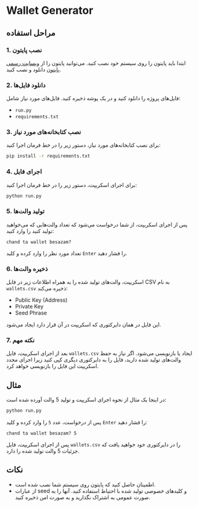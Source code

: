 # Wallet Generator

## مراحل استفاده

### 1. نصب پایتون

ابتدا باید پایتون را روی سیستم خود نصب کنید. می‌توانید پایتون را از [وبسایت رسمی پایتون](https://www.python.org/downloads/) دانلود و نصب کنید.

### 2. دانلود فایل‌ها

فایل‌های پروژه را دانلود کنید و در یک پوشه ذخیره کنید. فایل‌های مورد نیاز شامل:
- `run.py`
- `requirements.txt`

### 3. نصب کتابخانه‌های مورد نیاز

برای نصب کتابخانه‌های مورد نیاز، دستور زیر را در خط فرمان اجرا کنید:

```bash
pip install -r requirements.txt
```

### 4. اجرای فایل

برای اجرای اسکریپت، دستور زیر را در خط فرمان اجرا کنید:

```bash
python run.py
```

### 5. تولید والت‌ها

پس از اجرای اسکریپت، از شما درخواست می‌شود که تعداد والت‌هایی که می‌خواهید تولید کنید را وارد کنید:

```plaintext
chand ta wallet besazam?
```

تعداد مورد نظر را وارد کرده و کلید `Enter` را فشار دهید.

### 6. ذخیره والت‌ها

اسکریپت، والت‌های تولید شده را به همراه اطلاعات زیر در فایل CSV به نام `wallets.csv` ذخیره می‌کند:

- Public Key (Address)
- Private Key
- Seed Phrase

این فایل در همان دایرکتوری که اسکریپت در آن قرار دارد ایجاد می‌شود.

### 7. نکته مهم

بعد از اجرای اسکریپت، فایل `wallets.csv` ایجاد یا بازنویسی می‌شود. اگر نیاز به حفظ والت‌های تولید شده دارید، فایل را به دایرکتوری دیگری کپی کنید زیرا اجرای مجدد اسکریپت این فایل را بازنویسی خواهد کرد.

## مثال

در اینجا یک مثال از نحوه اجرای اسکریپت و تولید 5 والت آورده شده است:

```bash
python run.py
```

پس از درخواست، عدد `5` را وارد کرده و کلید `Enter` را فشار دهید:

```plaintext
chand ta wallet besazam? 5
```

پس از اجرای اسکریپت، فایل `wallets.csv` را در دایرکتوری خود خواهید یافت که جزئیات 5 والت تولید شده را دارد.

## نکات

- اطمینان حاصل کنید که پایتون روی سیستم شما نصب شده است.
- از عبارات seed و کلیدهای خصوصی تولید شده با احتیاط استفاده کنید. آنها را به صورت عمومی به اشتراک نگذارید و به صورت امن ذخیره کنید.
